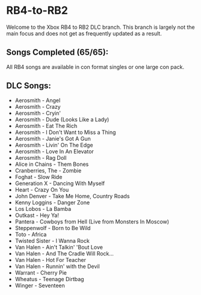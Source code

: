 # RB4-to-RB2

Welcome to the Xbox RB4 to RB2 DLC branch.
This branch is largely not the main focus and does not get as frequently updated as a result. 

## Songs Completed (65/65):

All RB4 songs are available in con format singles or one large con pack.


## DLC Songs:

*  Aerosmith - Angel
*  Aerosmith - Crazy
*  Aerosmith - Cryin'
*  Aerosmith - Dude (Looks Like a Lady)
*  Aerosmith - Eat The Rich
*  Aerosmith - I Don't Want to Miss a Thing
*  Aerosmith - Janie's Got A Gun
*  Aerosmith - Livin' On The Edge
*  Aerosmith - Love In An Elevator
*  Aerosmith - Rag Doll
*  Alice in Chains - Them Bones
*  Cranberries, The - Zombie
*  Foghat - Slow Ride
*  Generation X - Dancing With Myself
*  Heart - Crazy On You
*  John Denver - Take Me Home, Country Roads
*  Kenny Loggins - Danger Zone
*  Los Lobos - La Bamba
*  Outkast - Hey Ya!
*  Pantera - Cowboys from Hell (Live from Monsters In Moscow)
*  Steppenwolf - Born to Be Wild
*  Toto - Africa
*  Twisted Sister - I Wanna Rock
*  Van Halen - Ain't Talkin' 'Bout Love
*  Van Halen - And The Cradle Will Rock...
*  Van Halen - Hot For Teacher
*  Van Halen - Runnin' with the Devil
*  Warrant - Cherry Pie
*  Wheatus - Teenage Dirtbag
*  Winger - Seventeen
